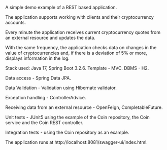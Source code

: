 A simple demo example of a REST based application.

The application supports working with clients and their cryptocurrency accounts.

Every minute the application receives current cryptocurrency quotes from an external resource and updates the data.

With the same frequency, the application checks data on changes in the value of cryptocurrencies and, if there is a deviation of 5% or more, displays information in the log.

Stack used: Java 17, Spring Boot 3.2.6. Template - MVC. DBMS - H2.

Data access - Spring Data JPA.

Data Validation - Validation using Hibernate validator.

Exception handling - ControllerAdvice.

Receiving data from an external resource - OpenFeign, CompletableFuture.

Unit tests - JUnit5 using the example of the Coin repository, the Coin service and the Coin REST controller.

Integration tests - using the Coin repository as an example.

The application runs at http://localhost:8081/swagger-ui/index.html.

